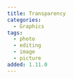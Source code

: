 ```yaml
---
title: Transparency
categories:
  - Graphics
tags:
  - photo
  - editing
  - image
  - picture
added: 1.11.0
---
```

